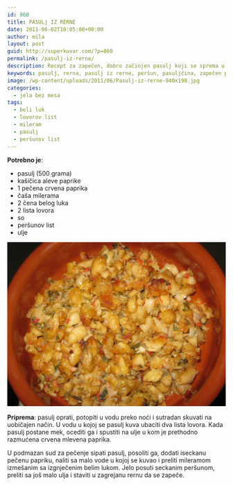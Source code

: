 ```yaml
---
id: 860
title: PASULj IZ RERNE
date: 2011-06-02T10:05:00+00:00
author: mila
layout: post
guid: http://superkuvar.com/?p=860
permalink: /pasulj-iz-rerne/
description: Recept za zapečen, dobro začinjen pasulj koji se sprema u vatrostalnim ili zemljanim sudovima. Koristi belim luk, i mileram. Slično ko pasulj na tavče.
keywords: pasulj, rerna, pasulj iz rerne, peršun, pasuljčina, zapečen pasulj, zapečen pasulj iz rerne, starinski pasulj, seljački pasulj, pasulj tavče, najbolji pasulj, stari pasulj recept
image: /wp-content/uploads/2011/06/Pasulj-iz-rerne-940x198.jpg
categories:
  - jela bez mesa
tags:
  - beli luk
  - lovorov list
  - mileram
  - pasulj
  - peršunov list
---
```

**Potrebno je**:

  * pasulj (500 grama)
  * kašičica aleve paprike
  * 1 pečena crvena paprika
  * čaša milerama
  * 2 čena belog luka
  * 2 lista lovora
  * so
  * peršunov list
  * ulje

![pasulj iz rerne](/wp-content/uploads/2011/06/Pasulj-iz-rerne-1024x768.jpg)

**Priprema**: pasulj oprati, potopiti u vodu preko noći i sutradan skuvati na uobičajen način. U vodu u kojoj se pasulj kuva ubaciti dva lista lovora. Kada pasulj postane mek, ocediti ga i spustiti na ulje u kom je prethodno razmućena crvena mlevena paprika.

U podmazan sud za pečenje sipati pasulj, posoliti ga, dodati iseckanu pečenu papriku, naliti sa malo vode u kojoj se kuvao i preliti mileramom izmešanim sa izgnječenim belim lukom. Jelo posuti seckanim peršunom, preliti sa još malo ulja i staviti u zagrejanu rernu da se zapeče.
